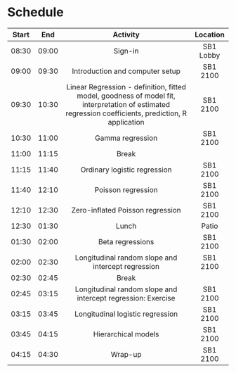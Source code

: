 # Schedule

|Start|End|Activity|Location|
|:---:|:---:|:------:|:------:|
|08:30|09:00|Sign-in|SB1 Lobby|
|09:00|09:30|Introduction and computer setup|SB1 2100|
|09:30|10:30|Linear Regression - definition, fitted model, goodness of model fit, interpretation of estimated regression coefficients, prediction, R application|SB1 2100|
|10:30|11:00|Gamma regression|SB1 2100|
|11:00|11:15|Break||
|11:15|11:40|Ordinary logistic regression|SB1 2100|
|11:40|12:10|Poisson regression|SB1 2100|
|12:10|12:30|Zero-inflated Poisson regression|SB1 2100|
|12:30|01:30|Lunch|Patio|
|01:30|02:00|Beta regressions|SB1 2100|
|02:00|02:30|Longitudinal random slope and intercept regression|SB1 2100|
|02:30|02:45|Break||
|02:45|03:15|Longitudinal random slope and intercept regression: Exercise|SB1 2100|
|03:15|03:45|Longitudinal logistic regression|SB1 2100|
|03:45|04:15|Hierarchical models|SB1 2100|
|04:15|04:30|Wrap-up|SB1 2100|
